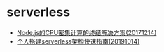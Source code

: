 # serverless
* [Node.js的CPU密集计算的终结解决方案(20171214)](../20171214serverless/20171214first-use/README.md)
* [个人搭建serverless架构快速指南(20191014)](../20171214serverless/20191010knative-faas/README.md)